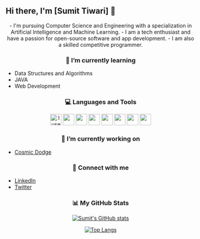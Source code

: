 <h2 algin = "center"> Hi there, I'm [Sumit Tiwari] 👋 </h2>

<p align = "center">
- I'm pursuing Computer Science and Engineering with a specialization in Artificial Intelligence and Machine Learning.
- I am a tech enthusiast and have a passion for open-source software and app development.
- I am also a skilled competitive programmer.
</p>
  
<h3 align = "center"> 🌱 I’m currently learning </h3>

<p align = "center">
  
- Data Structures and Algorithms
- JAVA
- Web Development
  
</p>

<h3 align = "center"> 💻 Languages and Tools </h3>

<p align = "center">
  <img src="https://img.icons8.com/material-sharp/48/4a90e2/arch-linux.png" alt="I use Arch btw" width="30"/>
  <img src="https://img.icons8.com/ios-filled/50/fa314a/git.png" width="30"/>
  <img src="https://img.icons8.com/color/512/c-programming.png" width="30"/>
  <img src="https://img.icons8.com/ios-filled/50/4a90e2/c-plus-plus-logo.png" width="30"/>
  <img src="https://img.icons8.com/ios-filled/50/fa314a/java-coffee-cup-logo--v1.png" width="30"/>
  <img src="https://img.icons8.com/ios-filled/50/4a90e2/python.png" width="30"/>
  <img src="https://img.icons8.com/windows/96/fa314a/console.png" width="30"/>
  <img src="https://img.icons8.com/color/512/lua-language.png" width="30"/>
</p>
 
<h3 align = "center"> 🔭 I’m currently working on </h3>

<p align = "center">
  
- [Cosmic Dodge](https://github.com/sumitst05/Cosmic-Dodge)
  
</p>

<h3 align = "center"> 🤝 Connect with me </h3>
  
<p align = "center">
  
- [LinkedIn](https://www.linkedin.com/in/sumit-tiwari-2827561b0/)
- [Twitter](https://twitter.com/SumitT0506)
  
</p>

<h3 align = "center"> 📊 My GitHub Stats  </h3>

<span align="center">
  
<div align="center">
  
[![Sumit's GitHub stats](https://github-readme-stats.vercel.app/api?username=sumitst05&show_icons=true&theme=radical)](https://github.com/sumitst05)
  
</div>
  
<div align = "center"> 
  
[![Top Langs](https://github-readme-stats.vercel.app/api/top-langs/?username=sumitst05&layout=compact&theme=radical)](https://github.com/sumitst05)
  
</div>
  
</span>
